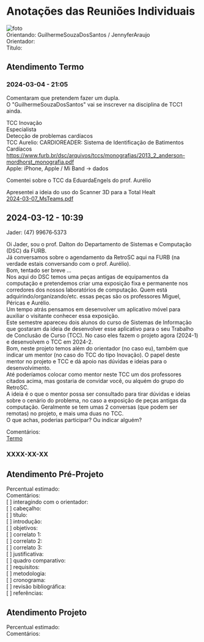 # Anotações das Reuniões Individuais  

![foto](foto.png "foto")  
Orientando: GuilhermeSouzaDosSantos / JennyferAraujo  
Orientador:  
Título:  

## Atendimento Termo  

### 2024-03-04 - 21:05

Comentaram que pretendem fazer um dupla.  
O "GuilhermeSouzaDosSantos" vai se inscrever na disciplina de TCC1 ainda.  

TCC Inovação  
Especialista  
Detecção de problemas cardíacos  
TCC Aurelio: CARDIOREADER: Sistema de Identificação de Batimentos Cardíacos  
<https://www.furb.br/dsc/arquivos/tccs/monografias/2013_2_anderson-mordhorst_monografia.pdf>  
Apple: iPhone, Apple / Mi Band -> dados  

Comentei sobre o TCC da EduardaEngels do prof. Aurélio  

Apresentei a ideia do uso do Scanner 3D para a Total Healt  
[2024-03-07_MsTeams.pdf](2024-03-07_MsTeams.pdf)  

## 2024-03-12 - 10:39

Jader: (47) 99676‑5373  

Oi Jader, sou o prof. Dalton do Departamento de Sistemas e Computação (DSC) da FURB.  
Já conversamos sobre o agendamento da RetroSC aqui na FURB (na verdade estais conversando com o prof. Aurélio).  
Bom, tentado ser breve ...  
Nos aqui do DSC temos uma peças antigas de equipamentos da computação e pretendemos criar uma exposição fixa e permanente nos corredores dos nossos laboratórios de computação. Quem está adquirindo/organizando/etc. essas peças são os professores Miguel, Péricas e Aurélio.  
Um tempo atrás pensamos em desenvolver um aplicativo móvel para auxiliar o visitante conhecer essa exposição.  
Este semestre apareceu dois alunos do curso de Sistemas de Informação que gostaram da ideia de desenvolver esse aplicativo para o seu Trabalho de Conclusão de Curso (TCC). No caso eles fazem o projeto agora (2024-1) e desenvolvem o TCC em 2024-2.  
Bom, neste projeto temos além do orientador (no caso eu), também que indicar um mentor (no caso do TCC do tipo Inovação). O papel deste mentor no projeto e TCC e dá apoio nas dúvidas e ideias para o desenvolvimento.  
Até poderíamos colocar como mentor neste TCC um dos professores citados acima, mas gostaria de convidar você, ou alquém do grupo do RetroSC.  
A ideia é o que o mentor possa ser consultado para tirar dúvidas e ideias sobre o cenário do problema, no caso a exposição de peças antigas da computação. Geralmente se tem umas 2 conversas (que podem ser remotas) no projeto, e mais uma duas no TCC.  
O que achas, poderias participar? Ou indicar alguém?  

Comentários:  
[Termo](Termo.pdf "Termo")  

### XXXX-XX-XX

## Atendimento Pré-Projeto  

Percentual estimado:  
Comentários:  
[ ] interagindo com o orientador:  
[ ] cabeçalho:  
[ ] título:  
[ ] introdução:  
[ ] objetivos:  
[ ] correlato 1:  
[ ] correlato 2:  
[ ] correlato 3:  
[ ] justificativa:  
[ ] quadro comparativo:  
[ ] requisitos:  
[ ] metodologia:  
[ ] cronograma:  
[ ] revisão bibliográfica:  
[ ] referências:  

## Atendimento Projeto  

Percentual estimado:  
Comentários:  
